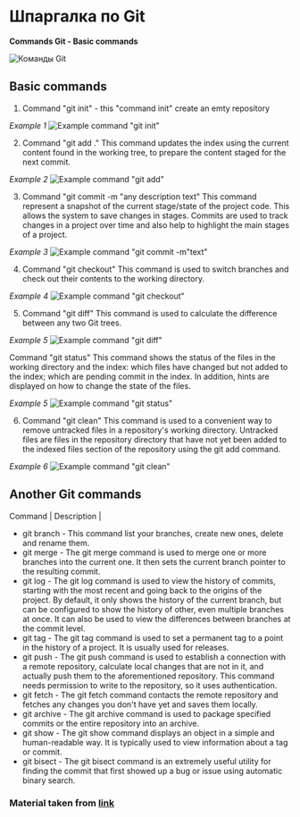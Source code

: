 # Шпаргалка по Git
**Commands Git - Basic commands**

![Команды Git](https://avatars.githubusercontent.com/u/18133?s=200&v=4)

## Basic commands

1. Command "git init" - this "command init" create an emty repository

*Example 1*
![Example command "git init"](https://media.geeksforgeeks.org/wp-content/uploads/20220915184539/GitInit1.jpg)

2. Command "git add ." This command updates the index using the current content found in the working tree, to prepare the content staged for the next commit.

*Example 2*
![Example command "git add"](https://static.javatpoint.com/tutorial/git/images/git-add.png)

3. Command "git commit -m "any description text" This command represent a snapshot of the current stage/state of the project code. This allows the system to save changes in stages. Commits are used to track changes in a project over time and also help to highlight the main stages of a project.

*Example 3*
![Example command "git commit -m"text"](https://raw.githubusercontent.com/legend80s/commit-msg-linter/master/assets/demo-7-compressed.png)

4. Command "git checkout" This command is used to switch branches and check out their contents to the working directory.

*Example 4*
![Example command "git checkout"](https://static.javatpoint.com/tutorial/git/images/git-checkout.png)

5. Command "git diff" This command is used to calculate the difference between any two Git trees.

*Example 5*
![Example command "git diff"](https://media.geeksforgeeks.org/wp-content/uploads/20220217165701/Screenshot945.png)

Command "git status" This command shows the status of the files in the working directory and the index: which files have changed but not added to the index; which are pending commit in the index. In addition, hints are displayed on how to change the state of the files.

*Example 5*
![Example command "git status"](https://www.toolsqa.com/gallery/Git/1.Git%20Status%20Command%20in%20Git.png)

6. Command "git clean" This command is used to a convenient way to remove untracked files in a repository's working directory. Untracked files are files in the repository directory that have not yet been added to the indexed files section of the repository using the git add command.

*Example 6*
![Example command "git clean"](https://encrypted-tbn0.gstatic.com/images?q=tbn:ANd9GcSivHmKUY2kZKNanH7C4yfNvYV1EwIWRXSE6tTwJTfo&s)

## Another Git commands
Command | Description |

* git branch - This command list your branches, create new ones, delete and rename them.
* git merge - The git merge command is used to merge one or more branches into the current one. It then sets the current branch pointer to the resulting commit.
* git log - The git log command is used to view the history of commits, starting with the most recent and going back to the origins of the project. By default, it only shows the history of the current branch, but can be configured to show the history of other, even multiple branches at once. It can also be used to view the differences between branches at the commit level.
* git tag - The git tag command is used to set a permanent tag to a point in the history of a project. It is usually used for releases.
* git push - The git push command is used to establish a connection with a remote repository, calculate local changes that are not in it, and actually push them to the aforementioned repository. This command needs permission to write to the repository, so it uses authentication.
* git fetch - The git fetch command contacts the remote repository and fetches any changes you don't have yet and saves them locally.
* git archive - The git archive command is used to package specified commits or the entire repository into an archive.
* git show - The git show command displays an object in a simple and human-readable way. It is typically used to view information about a tag or commit.
* git bisect - The git bisect command is an extremely useful utility for finding the commit that first showed up a bug or issue using automatic binary search.

### Material taken from [link](https://proglib.io/p/git-cheatsheet)